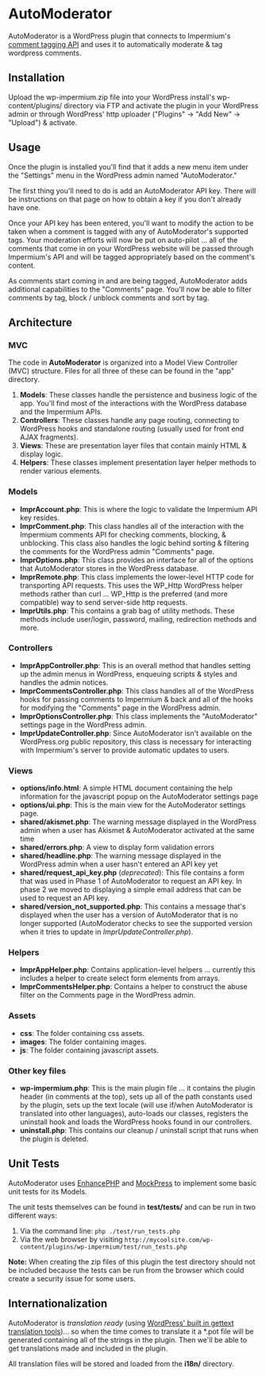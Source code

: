 AutoModerator
=============

AutoModerator is a WordPress plugin that connects to Impermium's [comment tagging API](http://impermium.com/api/index.php?client=endevver&version=4.0&ref=93a3f "comment tagging API") and uses it to automatically moderate & tag wordpress comments.

Installation
------------

Upload the wp-impermium.zip file into your WordPress install's wp-content/plugins/ directory via FTP and activate the plugin in your WordPress admin or through WordPress' http uploader ("Plugins" -> "Add New" -> "Upload") & activate.

Usage
-----

Once the plugin is installed you'll find that it adds a new menu item under the "Settings" menu in the WordPress admin named "AutoModerator."

The first thing you'll need to do is add an AutoModerator API key. There will be instructions on that page on how to obtain a key if you don't already have one.

Once your API key has been entered, you'll want to modify the action to be taken when a comment is tagged with any of AutoModerator's supported tags. Your moderation efforts will now be put on auto-pilot ... all of the comments that come in on your WordPress website will be passed through Impermium's API and will be tagged appropriately based on the comment's content.

As comments start coming in and are being tagged, AutoModerator adds additional capabilities to the "Comments" page. You'll now be able to filter comments by tag, block / unblock comments and sort by tag.

Architecture
------------

### MVC ###

The code in **AutoModerator** is organized into a Model View Controller (MVC) structure. Files for all three of these can be found in the "app" directory.

1. **Models**: These classes handle the persistence and business logic of the app. You'll find most of the interactions with the WordPress database and the Impermium APIs.
2. **Controllers**: These classes handle any page routing, connecting to WordPress hooks and standalone routing (usually used for front end AJAX fragments).
3. **Views**: These are presentation layer files that contain mainly HTML & display logic.
4. **Helpers**: These classes implement presentation layer helper methods to render various elements.

### Models ###

- **ImprAccount.php**: This is where the logic to validate the Impermium API key resides.
- **ImprComment.php**: This class handles all of the interaction with the Impermium comments API for checking comments, blocking, & unblocking. This class also handles the logic behind sorting & filtering the comments for the WordPress admin "Comments" page.
- **ImprOptions.php**: This class provides an interface for all of the options that AutoModerator stores in the WordPress database.
- **ImprRemote.php**: This class implements the lower-level HTTP code for transporting API requests. This uses the WP\_Http WordPress helper methods rather than curl ... WP\_Http is the preferred (and more compatible) way to send server-side http requests.
- **ImprUtils.php**: This contains a grab bag of utility methods. These methods include user/login, password, mailing, redirection methods and more.

### Controllers ###

- **ImprAppController.php**: This is an overall method that handles setting up the admin menus in WordPress, enqueuing scripts & styles and handles the admin notices.
- **ImprCommentsController.php**: This class handles all of the WordPress hooks for passing comments to Impermium & back and all of the hooks for modifying the "Comments" page in the WordPress admin.
- **ImprOptionsController.php**: This class implements the "AutoModerator" settings page in the WordPress admin.
- **ImprUpdateController.php**: Since AutoModerator isn't available on the WordPress.org public repository, this class is necessary for interacting with Impermium's server to provide automatic updates to users.

### Views ###

- **options/info.html**: A simple HTML document containing the help information for the javascript popup on the AutoModerator settings page
- **options/ui.php**: This is the main view for the AutoModerator settings page.
- **shared/akismet.php**: The warning message displayed in the WordPress admin when a user has Akismet & AutoModerator activated at the same time
- **shared/errors.php**: A view to display form validation errors
- **shared/headline.php**: The warning message displayed in the WordPress admin when a user hasn't entered an API key yet
- **shared/request\_api\_key.php** (*deprecated*): This file contains a form that was used in Phase 1 of AutoModerator to request an API key. In phase 2 we moved to displaying a simple email address that can be used to request an API key.
- **shared/version\_not\_supported.php**: This contains a message that's displayed when the user has a version of AutoModerator that is no longer supported (AutoModerator checks to see the supported version when it tries to update in *ImprUpdateController.php*).

### Helpers ###

- **ImprAppHelper.php**: Contains application-level helpers ... currently this includes a helper to create select form elements from arrays.
- **ImprCommentsHelper.php**: Contains a helper to construct the abuse filter on the Comments page in the WordPress admin.

### Assets ###

- **css**: The folder containing css assets.
- **images**: The folder containing images.
- **js**: The folder containing javascript assets.

### Other key files ###

- **wp-impermium.php**: This is the main plugin file ... it contains the plugin header (in comments at the top), sets up all of the path constants used by the plugin, sets up the text locale (will use if/when AutoModerator is translated into other languages), auto-loads our classes, registers the uninstall hook and loads the WordPress hooks found in our controllers.
- **uninstall.php**: This contains our cleanup / uninstall script that runs when the plugin is deleted.

Unit Tests
----------

AutoModerator uses [EnhancePHP](http://www.enhance-php.com/) and [MockPress](https://github.com/Caseproof/mockpress) to implement some basic unit tests for its Models.

The unit tests themselves can be found in **test/tests/** and can be run in two different ways:

1. Via the command line: ```php ./test/run_tests.php```
2. Via the web browser by visiting ```http://mycoolsite.com/wp-content/plugins/wp-impermium/test/run_tests.php```

**Note:** When creating the zip files of this plugin the test directory should not be included because the tests can be run from the browser which could create a security issue for some users.

Internationalization
--------------------

AutoModerator is _translation ready_ (using [WordPress' built in gettext translation tools](http://codex.wordpress.org/I18n_for_WordPress_Developers))... so when the time comes to translate it a *.pot file will be generated containing all of the strings in the plugin. Then we'll be able to get translations made and included in the plugin.

All translation files will be stored and loaded from the **i18n/** directory.